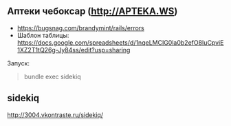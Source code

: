 Аптеки чебоксар (http://APTEKA.WS)
---------------

* https://bugsnag.com/brandymint/rails/errors
* Шаблон таблицы: https://docs.google.com/spreadsheets/d/1nqeLMCIG0la0b2efO8IuCpviE1XZ2T1tQ26g-Jy84ss/edit?usp=sharing


Запуск:

> bundle exec sidekiq


sidekiq
-------

http://3004.vkontraste.ru/sidekiq/
